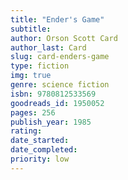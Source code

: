 ```yaml
---
title: "Ender's Game"
subtitle: 
author: Orson Scott Card
author_last: Card
slug: card-enders-game
type: fiction
img: true
genre: science fiction
isbn: 9780812533569
goodreads_id: 1950052
pages: 256
publish_year: 1985 
rating: 
date_started:
date_completed:
priority: low
---
```

